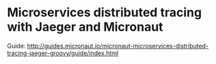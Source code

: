 # Microservices distributed tracing with Jaeger and Micronaut #

Guide: http://guides.micronaut.io/micronaut-microservices-distributed-tracing-jaeger-groovy/guide/index.html

